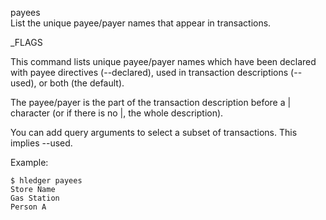 payees\
List the unique payee/payer names that appear in transactions.

_FLAGS

This command lists unique payee/payer names which have been 
declared with payee directives (--declared), 
used in transaction descriptions (--used), 
or both (the default).

The payee/payer is the part of the transaction description before a | character 
(or if there is no |, the whole description).

You can add query arguments to select a subset of transactions. This implies --used.


Example:
```shell
$ hledger payees
Store Name
Gas Station
Person A
```
